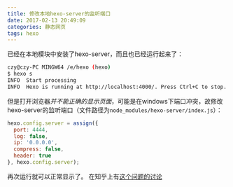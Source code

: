 ```yaml
---
title: 修改本地hexo-server的监听端口
date: 2017-02-13 20:49:09
categories: 静态网页
tags: hexo
---
```


已经在本地模块中安装了hexo-server，而且也已经运行起来了：
```bash
czy@czy-PC MINGW64 /e/hexo (hexo)
$ hexo s
INFO  Start processing
INFO  Hexo is running at http://localhost:4000/. Press Ctrl+C to stop.
```
但是打开浏览器*并不能正确的显示页面*，可能是在windows下端口冲突，故修改hexo-server的监听端口（文件路径为`node_modules/hexo-server/index.js`）：
```javascript
hexo.config.server = assign({
  port: 4444,
  log: false,
  ip: '0.0.0.0',
  compress: false,
  header: true
}, hexo.config.server);
```
再次运行就可以正常显示了。
在知乎上有[这个问题的讨论](https://www.zhihu.com/question/28847824)
	  